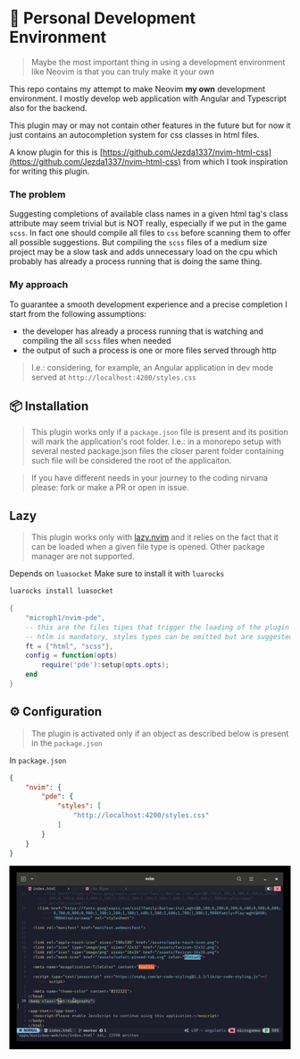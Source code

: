 # 🔧 Personal Development Environment

> Maybe the most important thing in using a development environment like Neovim is that you can truly make it your own

This repo contains my attempt to make Neovim __my own__ development environment.
I mostly develop web application with Angular and Typescript also for the backend.

This plugin may or may not contain other features in the future but for now it just contains an autocompletion system for css classes in html files.

A know plugin for this is [https://github.com/Jezda1337/nvim-html-css](https://github.com/Jezda1337/nvim-html-css) from which I took inspiration for writing this plugin.

### The problem

Suggesting completions of available class names in a given html tag's class attribute may seem trivial but is NOT really, especially if we put in the game `scss`. In fact one should compile all files to `css` before scanning them to offer all possible suggestions. But compiling the `scss` files of a medium size project may be a slow task and adds unnecessary load on the cpu which probably has already a process running that is doing the same thing.

### My approach

To guarantee a smooth development experience and a precise completion I start from the following assumptions:

 - the developer has already a process running that is watching and compiling the all `scss` files when needed
 - the output of such a process is one or more files served through http

> I.e.: considering, for example, an Angular application in dev mode served at `http://localhost:4200/styles.css`



## 📦 Installation

> This plugin works only if a `package.json` file is present and its position will mark the application's root folder. I.e.: in a monorepo setup with several nested package.json files the closer parent folder containing such file will be considered the root of the applicaiton.

> If you have different needs in your journey to the coding nirvana please: fork or make a PR or open in issue.


## Lazy

>  This plugin works only with [lazy.nvim](https://github.com/folke/lazy.nvim) and it relies on the fact that it can be loaded when a given file type is opened. Other package manager are not supported.

Depends on `luasocket`
Make sure to install it with `luarocks`
```bash
luarocks install luasocket
```


```lua
{
    "microph1/nvim-pde",
    -- this are the files tipes that trigger the loading of the plugin
    -- htlm is mandatory, styles types can be omitted but are suggested
    ft = {"html", "scss"},
    config = function(opts)
        require('pde'):setup(opts.opts);
    end
}
```

## ⚙ Configuration

> The plugin is activated only if an object as described below is present in the `package.json`

In `package.json`
```json
{
    "nvim": {
        "pde": {
            "styles": [
                "http://localhost:4200/styles.css"
            ]
        }
    }
}
```
![example](https://raw.githubusercontent.com/microph1/nvim-pde/master/.github/assets/autocompletion_example.gif)
